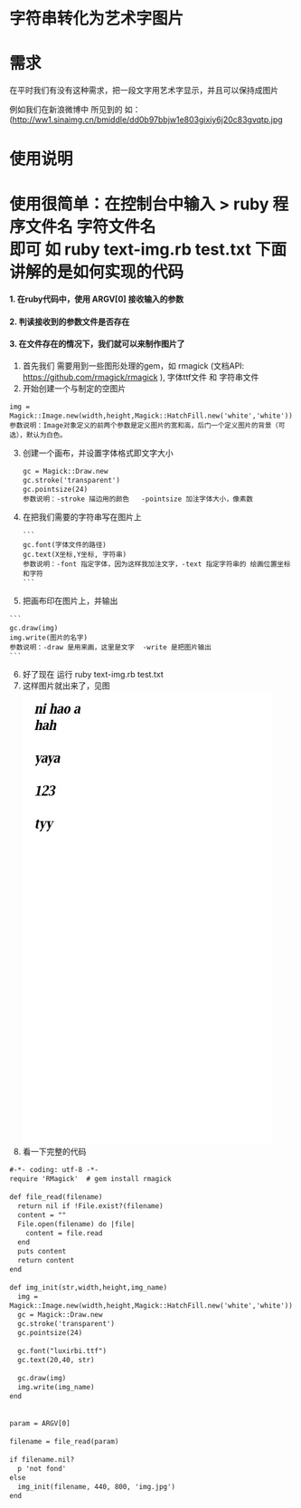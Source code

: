 字符串转化为艺术字图片
===========

需求
=========
在平时我们有没有这种需求，把一段文字用艺术字显示，并且可以保持成图片

例如我们在新浪微博中 所见到的  如：(http://ww1.sinaimg.cn/bmiddle/dd0b97bbjw1e803gixiy6j20c83gvqtp.jpg

使用说明
=========
使用很简单：在控制台中输入 
         > ruby 程序文件名 字符文件名  
         即可 如  ruby text-img.rb test.txt
下面讲解的是如何实现的代码
=========

####   1.  在ruby代码中，使用 ARGV[0] 接收输入的参数  
####   2.  判读接收到的参数文件是否存在
####   3.  在文件存在的情况下，我们就可以来制作图片了
      
 1.  首先我们 需要用到一些图形处理的gem，如 rmagick (文档API: https://github.com/rmagick/rmagick ),  字体ttf文件 和 字符串文件
 2.  开始创建一个与制定的空图片
   
   ```
   img = Magick::Image.new(width,height,Magick::HatchFill.new('white','white'))
   参数说明：Image对象定义的前两个参数是定义图片的宽和高，后门一个定义图片的背景（可选），默认为白色。
   ```

 3.  创建一个画布，并设置字体格式即文字大小
     
     ```
     gc = Magick::Draw.new
     gc.stroke('transparent')
     gc.pointsize(24)
     参数说明：-stroke 描边用的颜色   -pointsize 加注字体大小，像素数
     ```

 4.  在把我们需要的字符串写在图片上

         ```
         gc.font(字体文件的路径)
         gc.text(X坐标,Y坐标, 字符串)
         参数说明：-font 指定字体，因为这样我加注文字，-text 指定字符串的 绘画位置坐标和字符
         ```

 5.  把画布印在图片上，并输出
    
    ```
    gc.draw(img)
    img.write(图片的名字)  
    参数说明：-draw 是用来画，这里是文字  -write 是把图片输出
    ```

 6.  好了现在 运行     ruby text-img.rb test.txt
 7.  这样图片就出来了，见图 ![image](https://github.com/mindpin/lessons/blob/master/lesson01/img.jpg)
 8.  看一下完整的代码
 
  ```
  #-*- coding: utf-8 -*-
  require 'RMagick'  # gem install rmagick
  
  def file_read(filename)
    return nil if !File.exist?(filename)
    content = ""
    File.open(filename) do |file|
      content = file.read
    end
    puts content
    return content
  end
  
  def img_init(str,width,height,img_name)
    img = Magick::Image.new(width,height,Magick::HatchFill.new('white','white'))
    gc = Magick::Draw.new
    gc.stroke('transparent')
    gc.pointsize(24)
  
    gc.font("luxirbi.ttf")  
    gc.text(20,40, str)  
  
    gc.draw(img)
    img.write(img_name)  
  end
  
  
  param = ARGV[0]
  
  filename = file_read(param)
  
  if filename.nil?
    p 'not fond'
  else
    img_init(filename, 440, 800, 'img.jpg')
  end
  ```
